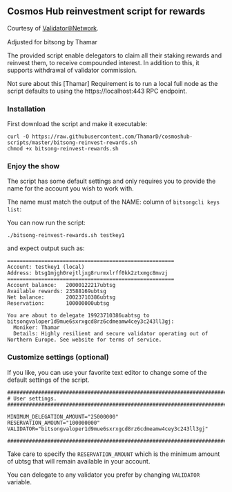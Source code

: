 ## Cosmos Hub reinvestment script for rewards

Courtesy of [Validator🌐Network](https://validator.network).

Adjusted for bitsong by Thamar

The provided script enable delegators to claim all their staking rewards and reinvest them, to receive compounded interest. In addition to this, it supports withdrawal of validator commission.

Not sure about this [Thamar] Requirement is to run a local full node as the script defaults to using the https://localhost:443 RPC endpoint.


### Installation

First download the script and make it executable:
```
curl -O https://raw.githubusercontent.com/ThamarD/cosmoshub-scripts/master/bitsong-reinvest-rewards.sh
chmod +x bitsong-reinvest-rewards.sh
```

### Enjoy the show

The script has some default settings and only requires you to provide the name for the account you wish to work with.

The name must match the output of the NAME: column of `bitsongcli keys list`:  

You can now run the script:
```
./bitsong-reinvest-rewards.sh testkey1
```

and expect output such as:

```
======================================================
Account: testkey1 (local)
Address: btsg1mjgh0rejtljxg8rurmxlrff0kk2ztxmgc8mvzj
======================================================
Account balance:   20000122217ubtsg
Available rewards: 23588169ubtsg
Net balance:       20023710386ubtsg
Reservation:       100000000ubtsg

You are about to delegate 19923710386uabtsg to bitsongvaloper1d9mue6sxrxgcd8rz6cdmeamw4cey3c243ll3gj:
  Moniker: Thamar
  Details: Highly resilient and secure validator operating out of Northern Europe. See website for terms of service.
```

### Customize settings (optional)
If you like, you can use your favorite text editor to change some of the default settings of the script.

```
##############################################################################
# User settings.
##############################################################################

MINIMUM_DELEGATION_AMOUNT="25000000"
RESERVATION_AMOUNT="100000000"
VALIDATOR="bitsongvaloper1d9mue6sxrxgcd8rz6cdmeamw4cey3c243ll3gj"

##############################################################################
```

Take care to specify the `RESERVATION_AMOUNT` which is the minimum amount of ubtsg that will remain available in your account.

You can delegate to any validator you prefer by changing `VALIDATOR` variable.
